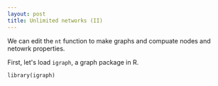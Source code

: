 ```yaml
---
layout: post
title: Unlimited networks (II)
---
```


We can edit the `nt` function to make graphs and compuate nodes and netowrk properties. 

First, let's load `igraph`, a graph package in R.

    library(igraph)
    
    

